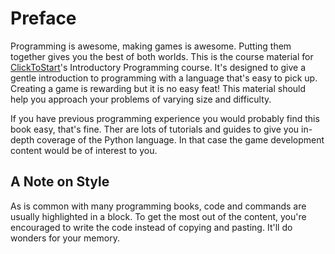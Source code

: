 # Preface

Programming is awesome, making games is awesome. Putting them together gives you the best of both worlds. This is the course material for [ClickToStart](http://www.clicktostart.org/)'s Introductory Programming course. It's designed to give a gentle introduction to programming with a language that's easy to pick up. Creating a game is rewarding but it is no easy feat! This material should help you approach your problems of varying size and difficulty.

If you have previous programming experience you would probably find this book easy, that's fine. Ther are lots of tutorials and guides to give you in-depth coverage of the Python language. In that case the game development content would be of interest to you.

## A Note on Style

As is common with many programming books, code and commands are usually highlighted in a block. To get the most out of the content, you're encouraged to write the code instead of copying and pasting. It'll do wonders for your memory.
